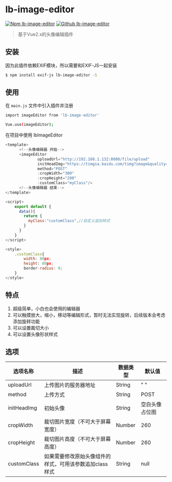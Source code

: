 # lb-image-editor
[![Npm lb-image-editor](https://img.shields.io/badge/Npm-1.0.4-red.svg)](https://www.npmjs.com/package/lb-image-editor) [![Github lb-image-editor](https://img.shields.io/badge/Github-1.0.4-green.svg)](https://www.npmjs.com/package/lb-image-editor)

> 基于Vue2.x的头像编辑插件

## 安装
因为此插件依赖EXIF模块，所以需要和EXIF-JS一起安装
``` bash
$ npm install exif-js lb-image-editor -S
```
## 使用
在 `main.js` 文件中引入插件并注册

``` bash
import imageEditor from 'lb-image-editor'

Vue.use(imageEditor);
```

在项目中使用 lbImageEditor

```js
<template>
      <!--头像编辑器 开始-->
      <imageEditor
              uploadUrl="http://192.168.1.132:8080/file/upload"
              initHeadImg="https://timgsa.baidu.com/timg?image&quality=80&size=b9999_10000&sec=1565255719850&di=be94002735e1c81bd6d4757a9cf04322&imgtype=0&src=http%3A%2F%2Fb-ssl.duitang.com%2Fuploads%2Fitem%2F201811%2F04%2F20181104074412_wcelx.jpg"
              method="POST"
              :cropWidth="300"
              :cropHeight="200"
              :customClass="myClass"/>
      <!--头像编辑器 结束-->
</template>

<script>
    export default {
      data(){
        return {
          myClass:"customClass",//自定义追加样式
        }
      }
    }
</script>

<style>
    .customClass{
        width: 80px;
        height: 80px;
        border-radius: 0;
    }
</style>
```

## 特点
1. 超级简单，小白也会使用的编辑器
2. 可以触摸放大，缩小，移动等编辑形式，暂时无法实现旋转，后续版本会考虑添加旋转功能
3. 可以设置裁切大小
4. 可以设置头像形状样式

## 选项
| 选项名称 | 描述 | 数据类型 | 默认值 |
| ------ | ------ | ------ | ------ |
| uploadUrl | 上传图片的服务器地址 | String | " " |
| method | 上传方式 | String | POST |
| initHeadImg | 初始头像 | String | 空白头像占位图 |
| cropWidth | 裁切图片宽度（不可大于屏幕宽度） | Number | 260 |
| cropHeight | 裁切图片高度（不可大于屏幕高度） | Number | 260 |
| customClass | 如果需要修改原始头像组件的样式，可用该参数追加class样式 | String | null |

